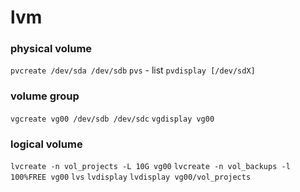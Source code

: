 lvm
===

###  physical volume
`pvcreate /dev/sda /dev/sdb`
`pvs` - list 
`pvdisplay [/dev/sdX]` 

### volume group
`vgcreate vg00 /dev/sdb /dev/sdc`
`vgdisplay vg00`

### logical volume
`lvcreate -n vol_projects -L 10G vg00`
`lvcreate -n vol_backups -l 100%FREE vg00`
`lvs`
`lvdisplay`
`lvdisplay vg00/vol_projects`